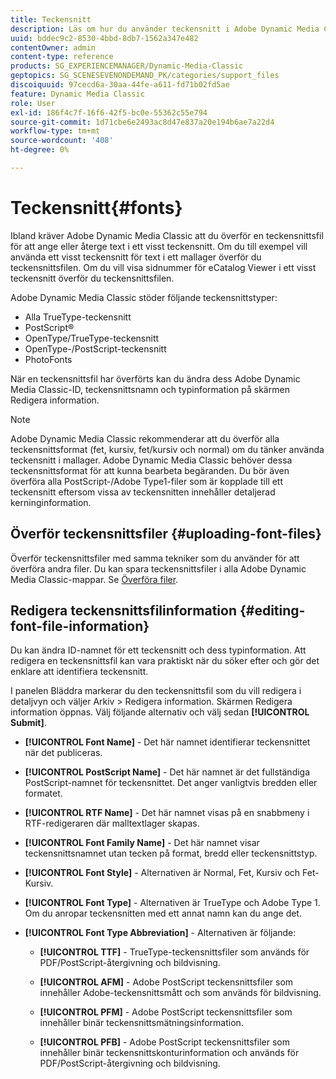 ```yaml
---
title: Teckensnitt
description: Läs om hur du använder teckensnitt i Adobe Dynamic Media Classic.
uuid: bddec9c2-8530-4bbd-8db7-1562a347e482
contentOwner: admin
content-type: reference
products: SG_EXPERIENCEMANAGER/Dynamic-Media-Classic
geptopics: SG_SCENESEVENONDEMAND_PK/categories/support_files
discoiquuid: 97cecd6a-30aa-44fe-a611-fd71b02fd5ae
feature: Dynamic Media Classic
role: User
exl-id: 186f4c7f-16f6-42f5-bc0e-55362c55e794
source-git-commit: 1d71cbe6e2493ac8d47e837a20e194b6ae7a22d4
workflow-type: tm+mt
source-wordcount: '408'
ht-degree: 0%

---
```


# Teckensnitt{#fonts}

Ibland kräver Adobe Dynamic Media Classic att du överför en teckensnittsfil för att ange eller återge text i ett visst teckensnitt. Om du till exempel vill använda ett visst teckensnitt för text i ett mallager överför du teckensnittsfilen. Om du vill visa sidnummer för eCatalog Viewer i ett visst teckensnitt överför du teckensnittsfilen.

Adobe Dynamic Media Classic stöder följande teckensnittstyper:

* Alla TrueType-teckensnitt
* PostScript®
* OpenType/TrueType-teckensnitt
* OpenType-/PostScript-teckensnitt
* PhotoFonts

När en teckensnittsfil har överförts kan du ändra dess Adobe Dynamic Media Classic-ID, teckensnittsnamn och typinformation på skärmen Redigera information.

>[!NOTE]
>
>Adobe Dynamic Media Classic rekommenderar att du överför alla teckensnittsformat (fet, kursiv, fet/kursiv och normal) om du tänker använda teckensnitt i mallager. Adobe Dynamic Media Classic behöver dessa teckensnittsformat för att kunna bearbeta begäranden. Du bör även överföra alla PostScript-/Adobe Type1-filer som är kopplade till ett teckensnitt eftersom vissa av teckensnitten innehåller detaljerad kerninginformation.

## Överför teckensnittsfiler {#uploading-font-files}

Överför teckensnittsfiler med samma tekniker som du använder för att överföra andra filer. Du kan spara teckensnittsfiler i alla Adobe Dynamic Media Classic-mappar. Se [Överföra filer](uploading-files.md#uploading_your_files).

## Redigera teckensnittsfilinformation {#editing-font-file-information}

Du kan ändra ID-namnet för ett teckensnitt och dess typinformation. Att redigera en teckensnittsfil kan vara praktiskt när du söker efter och gör det enklare att identifiera teckensnitt.

I panelen Bläddra markerar du den teckensnittsfil som du vill redigera i detaljvyn och väljer Arkiv > Redigera information. Skärmen Redigera information öppnas. Välj följande alternativ och välj sedan **[!UICONTROL Submit]**.

* **[!UICONTROL Font Name]** - Det här namnet identifierar teckensnittet när det publiceras.

* **[!UICONTROL PostScript Name]** - Det här namnet är det fullständiga PostScript-namnet för teckensnittet. Det anger vanligtvis bredden eller formatet.

* **[!UICONTROL RTF Name]** - Det här namnet visas på en snabbmeny i RTF-redigeraren där malltextlager skapas.

* **[!UICONTROL Font Family Name]** - Det här namnet visar teckensnittsnamnet utan tecken på format, bredd eller teckensnittstyp.

* **[!UICONTROL Font Style]** - Alternativen är Normal, Fet, Kursiv och Fet-Kursiv.

* **[!UICONTROL Font Type]** - Alternativen är TrueType och Adobe Type 1. Om du anropar teckensnitten med ett annat namn kan du ange det.

* **[!UICONTROL Font Type Abbreviation]** - Alternativen är följande:

   * **[!UICONTROL TTF]** - TrueType-teckensnittsfiler som används för PDF/PostScript-återgivning och bildvisning.

   * **[!UICONTROL AFM]** - Adobe PostScript teckensnittsfiler som innehåller Adobe-teckensnittsmått och som används för bildvisning.

   * **[!UICONTROL PFM]** - Adobe PostScript teckensnittsfiler som innehåller binär teckensnittsmätningsinformation.

   * **[!UICONTROL PFB]** - Adobe PostScript teckensnittsfiler som innehåller binär teckensnittskonturinformation och används för PDF/PostScript-återgivning och bildvisning.
